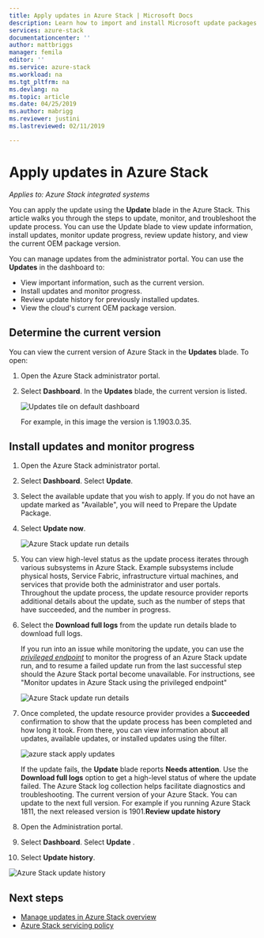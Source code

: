 ```yaml
---
title: Apply updates in Azure Stack | Microsoft Docs
description: Learn how to import and install Microsoft update packages for an Azure Stack integrated system.
services: azure-stack
documentationcenter: ''
author: mattbriggs
manager: femila
editor: ''
ms.service: azure-stack
ms.workload: na
ms.tgt_pltfrm: na
ms.devlang: na
ms.topic: article
ms.date: 04/25/2019
ms.author: mabrigg
ms.reviewer: justini
ms.lastreviewed: 02/11/2019

---
```


# Apply updates in Azure Stack

*Applies to: Azure Stack integrated systems*

You can apply the update using the **Update** blade in the Azure Stack. This article walks you through the steps to update, monitor, and troubleshoot the update process. You can use the Update blade to view update information, install updates, monitor update progress, review update history, and view the current OEM package version.

You can manage updates from the administrator portal. You can use the **Updates** in the dashboard to:

-   View important information, such as the current version.
-   Install updates and monitor progress.
-   Review update history for previously installed updates.
-   View the cloud's current OEM package version.

## Determine the current version

You can view the current version of Azure Stack in the **Updates** blade. To open:

1.  Open the Azure Stack administrator portal.

2.  Select **Dashboard**. In the **Updates** blade, the current version is listed.

    ![Updates tile on default dashboard](media\azure-stack-apply-updates/media/image1.png)

    For example, in this image the version is 1.1903.0.35.

## Install updates and monitor progress

1.  Open the Azure Stack administrator portal.

2.  Select **Dashboard**. Select **Update**.

3.  Select the available update that you wish to apply. If you do not have an update marked as "Available", you will need to Prepare the Update Package.

4.  Select **Update now**.

    ![Azure Stack update run details](media\azure-stack-apply-updates/media/image2.png)

5.  You can view high-level status as the update process iterates through various subsystems in Azure Stack. Example subsystems include physical hosts, Service Fabric, infrastructure virtual machines, and services that provide both the administrator and user portals. Throughout the update process, the update resource provider reports additional details about the update, such as the number of steps that have succeeded, and the number in progress.

6.  Select the **Download full logs** from the update run details blade to download full logs.

    If you run into an issue while monitoring the update, you can use the [*privileged endpoint*](https://docs.microsoft.com/azure-stack/operator/azure-stack-privileged-endpoint) to monitor the progress of an Azure Stack update run, and to resume a failed update run from the last successful step should the Azure Stack portal become unavailable. For instructions, see "Monitor updates in Azure Stack using the privileged endpoint"

    ![Azure Stack update run details](media\azure-stack-apply-updates/media/image3.png)

7.  Once completed, the update resource provider provides a **Succeeded** confirmation to show that the update process has been completed and how long it took. From there, you can view information about all updates, available updates, or installed updates using the filter.

    ![azure stack apply updates](media\azure-stack-apply-updates/media/image4.png)

    If the update fails, the **Update** blade reports **Needs attention**. Use the **Download full logs** option to get a high-level status of where the update failed. The Azure Stack log collection helps facilitate diagnostics and troubleshooting. The current version of your Azure Stack. You can update to the next full version. For example if you running Azure Stack 1811, the next released version is 1901.**Review update history**

8.  Open the Administration portal.

9.  Select **Dashboard**. Select **Update** .

10.  Select **Update history**.

![Azure Stack update history](media\azure-stack-apply-updates/media/image5.png)

## Next steps

-   [Manage updates in Azure Stack overview](https://docs.microsoft.com/azure-stack/operator/azure-stack-updates)  
-   [Azure Stack servicing policy](https://docs.microsoft.com/azure-stack/operator/azure-stack-servicing-policy)  